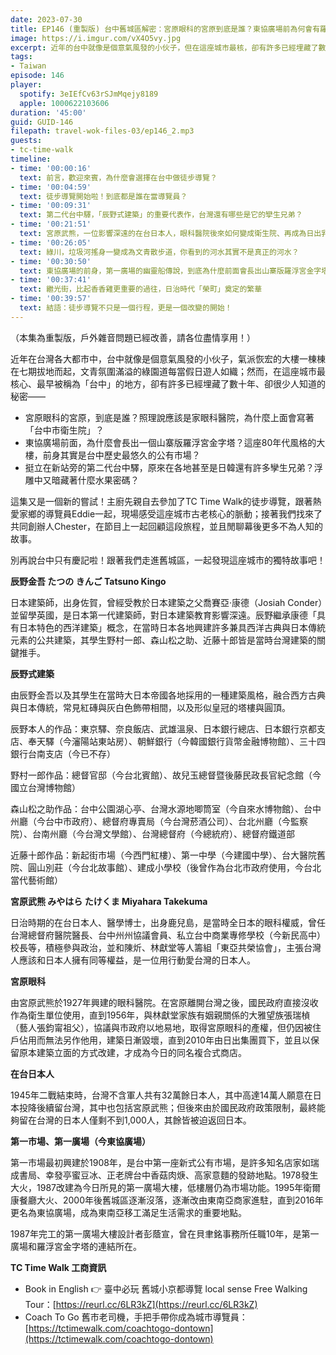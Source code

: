 ```yaml
---
date: 2023-07-30
title: EP146 (重製版) 台中舊城區解密：宮原眼科的宮原到底是誰？東協廣場前為何會有羅浮宮金字塔？ ft. TC Time Walk
image: https://i.imgur.com/vX4O5vy.jpg
excerpt: 近年的台中就像是個意氣風發的小伙子，但在這座城市最核，卻有許多已經埋藏了數十年、卻很少人知道的秘密。別再說台中只有慶記啦！跟著我們走進舊城區，一起發現這座城市的獨特故事吧！
tags:
- Taiwan
episode: 146
player:
  spotify: 3eIEfCv63rSJmMqejy8189
  apple: 1000622103606
duration: '45:00'
guid: GUID-146
filepath: travel-wok-files-03/ep146_2.mp3
guests:
- tc-time-walk
timeline:
- time: '00:00:16'
  text: 前言，歡迎來賓，為什麼會選擇在台中做徒步導覽？
- time: '00:04:59'
  text: 徒步導覽開始啦！到底都是誰在當導覽員？
- time: '00:09:31'
  text: 第二代台中驛，「辰野式建築」的重要代表作，台灣還有哪些是它的孿生兄弟？
- time: '00:21:51'
  text: 宮原武熊，一位影響深遠的在台日本人，眼科醫院後來如何變成衛生院、再成為日出乳酪蛋糕的複合式商店？
- time: '00:26:05'
  text: 綠川，垃圾河搖身一變成為文青散步道，你看到的河水其實不是真正的河水？
- time: '00:30:50'
  text: 東協廣場的前身，第一廣場的幽靈船傳說，到底為什麼前面會長出山寨版羅浮宮金字塔？
- time: '00:37:41'
  text: 繼光街，比起香香雞更重要的過往，日治時代「榮町」奠定的繁華
- time: '00:39:57'
  text: 結語：徒步導覽不只是一個行程，更是一個改變的開始！
---
```

（本集為重製版，戶外雜音問題已經改善，請各位盡情享用！）

近年在台灣各大都市中，台中就像是個意氣風發的小伙子，氣派恢宏的大樓一棟棟在七期拔地而起，文青氛圍滿溢的綠園道每當假日遊人如織；然而，在這座城市最核心、最早被稱為「台中」的地方，卻有許多已經埋藏了數十年、卻很少人知道的秘密——

* 宮原眼科的宮原，到底是誰？照理說應該是家眼科醫院，為什麼上面會寫著「台中市衛生院」？
* 東協廣場前面，為什麼會長出一個山寨版羅浮宮金字塔？這座80年代風格的大樓，前身其實是台中歷史最悠久的公有市場？
* 挺立在新站旁的第二代台中驛，原來在各地甚至是日韓還有許多孿生兄弟？浮雕中又暗藏著什麼水果密碼？

這集又是一個新的嘗試！主廚先親自去參加了TC Time Walk的徒步導覽，跟著熱愛家鄉的導覽員Eddie一起，現場感受這座城市古老核心的脈動；接著我們找來了共同創辦人Chester，在節目上一起回顧這段旅程，並且閒聊幕後更多不為人知的故事。

別再說台中只有慶記啦！跟著我們走進舊城區，一起發現這座城市的獨特故事吧！

**辰野金吾 たつの きんご Tatsuno Kingo**

日本建築師，出身佐賀，曾經受教於日本建築之父喬賽亞·康德（Josiah Conder）並留學英國，是日本第一代建築師，對日本建築教育影響深遠。辰野繼承康德「具有日本特色的西洋建築」概念，在當時日本各地興建許多兼具西洋古典與日本傳統元素的公共建築，其學生野村一郎、森山松之助、近藤十郎皆是當時台灣建築的關鍵推手。

**辰野式建築**

由辰野金吾以及其學生在當時大日本帝國各地採用的一種建築風格，融合西方古典與日本傳統，常見紅磚與灰白色飾帶相間，以及形似皇冠的塔樓與圓頂。

辰野本人的作品：東京驛、奈良飯店、武雄溫泉、日本銀行總店、日本銀行京都支店、奉天驛（今瀋陽站東站房）、朝鮮銀行（今韓國銀行貨幣金融博物館）、三十四銀行台南支店（今已不存）

野村一郎作品：總督官邸（今台北賓館）、故兒玉總督暨後藤民政長官紀念館（今國立台灣博物館）

森山松之助作品：台中公園湖心亭、台灣水源地唧筒室（今自來水博物館）、台中州廳（今台中市政府）、總督府專賣局（今台灣菸酒公司）、台北州廳（今監察院）、台南州廳（今台灣文學館）、台灣總督府（今總統府）、總督府鐵道部

近藤十郎作品：新起街市場（今西門紅樓）、第一中學（今建國中學）、台大醫院舊院、圓山別莊（今台北故事館）、建成小學校（後曾作為台北市政府使用，今台北當代藝術館）

**宮原武熊 みやはら たけくま Miyahara Takekuma**

日治時期的在台日本人、醫學博士，出身鹿兒島，是當時全日本的眼科權威，曾任台灣總督府醫院醫長、台中州州協議會員、私立台中商業專修學校（今新民高中）校長等，積極參與政治，並和陳炘、林獻堂等人籌組「東亞共榮協會」，主張台灣人應該和日本人擁有同等權益，是一位用行動愛台灣的日本人。

**宮原眼科**

由宮原武熊於1927年興建的眼科醫院。在宮原離開台灣之後，國民政府直接沒收作為衛生單位使用，直到1956年，與林獻堂家族有姻親關係的大雅望族張瑞楨（藝人張鈞甯祖父），協議與市政府以地易地，取得宮原眼科的產權，但仍因被住戶佔用而無法另作他用，建築日漸毀壞，直到2010年由日出集團買下，並且以保留原本建築立面的方式改建，才成為今日的同名複合式商店。

**在台日本人**

1945年二戰結束時，台灣不含軍人共有32萬餘日本人，其中高達14萬人願意在日本投降後續留台灣，其中也包括宮原武熊；但後來由於國民政府政策限制，最終能夠留在台灣的日本人僅剩不到1,000人，其餘皆被迫返回日本。

**第一市場、第一廣場（今東協廣場）**

第一市場最初興建於1908年，是台中第一座新式公有市場，是許多知名店家如瑞成書局、幸發亭蜜豆冰、正老牌台中香菇肉焿、高家意麵的發跡地點。1978發生大火，1987改建為今日所見的第一廣場大樓，低樓層仍為市場功能。1995年衛爾康餐廳大火、2000年後舊城區逐漸沒落，逐漸改由東南亞商家進駐，直到2016年更名為東協廣場，成為東南亞移工滿足生活需求的重要地點。

1987年完工的第一廣場大樓設計者彭蔭宣，曾在貝聿銘事務所任職10年，是第一廣場和羅浮宮金字塔的連結所在。

**TC Time Walk 工商資訊**

* Book in English 👉 臺中必玩 舊城小京都導覽 local sense Free Walking Tour：[https://reurl.cc/6LR3kZ](https://reurl.cc/6LR3kZ)
* Coach To Go 舊市老司機，手把手帶你成為城市導覽員：[https://tctimewalk.com/coachtogo-dontown](https://tctimewalk.com/coachtogo-dontown)